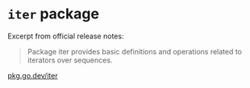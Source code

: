 # `iter` package

Excerpt from official release notes:

> Package iter provides basic definitions and operations related to iterators
> over sequences.

[pkg.go.dev/iter](https://pkg.go.dev/iter)
